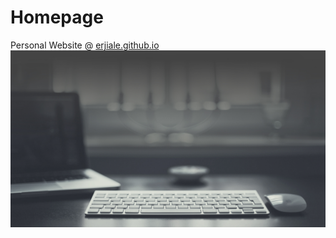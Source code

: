 # Homepage
Personal Website @ <a href="http://erjiale.github.io">erjiale.github.io</a>
<img src="./img/bg.jpg"/>
